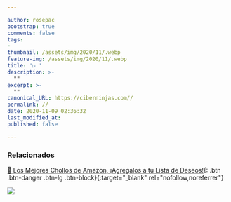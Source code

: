 ```yaml
---

author: rosepac
bootstrap: true
comments: false
tags:
- 
thumbnail: /assets/img/2020/11/.webp
feature-img: /assets/img/2020/11/.webp
title: '▷ '
description: >-
  ""
excerpt: >-
  ""
canonical_URL: https://ciberninjas.com//
permalink: //
date: 2020-11-09 02:36:32
last_modified_at: 
published: false

---
```



### **Relacionados** <!-- omit in toc -->

[]()

[🛒 Los Mejores Chollos de Amazon, ¡Agrégalos a tu Lista de Deseos!](/amazon/ "Los Mejores Chollos de Amazon, Ofertas Flash, Black Monday y Amazon Prime Day"){: .btn .btn-danger .btn-lg .btn-block}{:target="_blank" rel="nofollow,noreferrer"}

![](/assets/img/2020/11/.webp "")